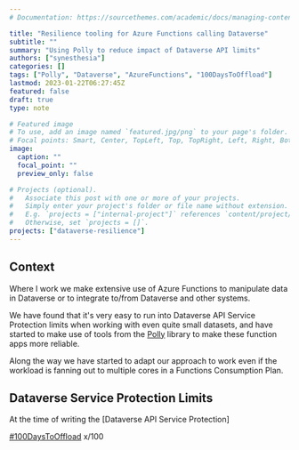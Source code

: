 ```yaml
---
# Documentation: https://sourcethemes.com/academic/docs/managing-content/

title: "Resilience tooling for Azure Functions calling Dataverse"
subtitle: ""
summary: "Using Polly to reduce impact of Dataverse API limits"
authors: ["synesthesia"]
categories: []
tags: ["Polly", "Dataverse", "AzureFunctions", "100DaysToOffload"]
lastmod: 2023-01-22T06:27:45Z
featured: false
draft: true
type: note

# Featured image
# To use, add an image named `featured.jpg/png` to your page's folder.
# Focal points: Smart, Center, TopLeft, Top, TopRight, Left, Right, BottomLeft, Bottom, BottomRight.
image:
  caption: ""
  focal_point: ""
  preview_only: false

# Projects (optional).
#   Associate this post with one or more of your projects.
#   Simply enter your project's folder or file name without extension.
#   E.g. `projects = ["internal-project"]` references `content/project/deep-learning/index.md`.
#   Otherwise, set `projects = []`.
projects: ["dataverse-resilience"]
---
```


## Context

Where I work we make extensive use of Azure Functions to manipulate data in Dataverse or to integrate to/from Dataverse and other systems.

We have found that it's very easy to run into Dataverse API Service Protection limits when working with even quite small datasets, and have started to make use of tools from the [Polly](https://github.com/App-vNext/Polly) library to make these function apps more reliable.

Along the way we have started to adapt our approach to work even if the workload is fanning out to multiple cores in a Functions Consumption Plan.

## Dataverse Service Protection Limits

At the time of writing the [Dataverse API Service Protection]




[#100DaysToOffload](https://100daystooffload.com/) x/100
